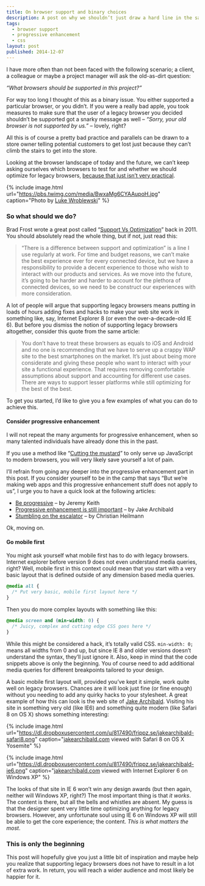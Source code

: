 ```yaml
---
title: On browser support and binary choices
description: A post on why we shouldn’t just draw a hard line in the sand when it comes to browser support decisions.
tags:
  - browser support
  - progressive enhancement
  - css
layout: post
published: 2014-12-07
---
```

I have more often than not been faced with the following scenario; a client, a colleague or maybe a project manager will ask the old-as-dirt question:

*“What browsers should be supported in this project?”*

For way too long I thought of this as a binary issue. You either supported a particular browser, or you didn’t. If you were a really bad apple, you took measures to make sure that the user of a legacy browser you decided shouldn’t be supported got a snarky message as well – *“Sorry, your old browser is not supported by us.”* – lovely, right?

All this is of course a pretty bad practice and parallels can be drawn to a store owner telling potential customers to get lost just because they can’t climb the stairs to get into the store.

Looking at the browser landscape of today and the future, we can’t keep asking ourselves which browsers to test for and whether we should optimize for legacy browsers, [because that just isn’t very practical](http://www.quirksmode.org/presentations/USTourApril11/albany.pdf).

{% include image.html url="https://pbs.twimg.com/media/BwxaMg6CYAAupoH.jpg" caption="Photo by [Luke Wroblewski](https://twitter.com/lukew/)" %}

### So what should we do?

Brad Frost wrote a great post called “[Support Vs Optimization](http://bradfrost.com/blog/mobile/support-vs-optimization/)” back in 2011. You should absolutely read the whole thing, but if not, just read this:

> “There is a difference between support and optimization” is a line I use regularly at work. For time and budget reasons, we can’t make the best experience ever for every connected device, but we have a responsibility to provide a decent experience to those who wish to interact with our products and services. As we move into the future, it’s going to be harder and harder to account for the plethora of connected devices, so we need to be construct our experiences with more consideration.

A lot of people will argue that supporting legacy browsers means putting in loads of hours adding fixes and hacks to make your web site work in something like, say, Internet Explorer 8 (or even the over-a-decade-old IE 6). But before you dismiss the notion of supporting legacy browsers altogether, consider this quote from the same article:

> You don’t have to treat these browsers as equals to iOS and Android and no one is recommending that we have to serve up a crappy WAP site to the best smartphones on the market. It’s just about being more considerate and giving these people who want to interact with your site a functional experience. That requires removing comfortable assumptions about support and accounting for different use cases. There are ways to support lesser platforms while still optimizing for the best of the best.

To get you started, I’d like to give you a few examples of what you can do to achieve this.

#### Consider progressive enhancement

I will not repeat the many arguments for progressive enhancement, when so many talented individuals have already done this in the past.

If you use a method like “[Cutting the mustard](http://responsivenews.co.uk/post/18948466399/cutting-the-mustard)” to only serve up JavaScript to modern browsers, you will very likely save yourself a lot of pain.

I’ll refrain from going any deeper into the progressive enhancement part in this post. If you consider yourself to be in the camp that says “But we’re making web apps and this progressive enhancement stuff does not apply to us”, I urge you to have a quick look at the following articles:

* [Be progressive](https://adactio.com/journal/7706) – by Jeremy Keith
* [Progressive enhancement is still important](http://jakearchibald.com/2013/progressive-enhancement-still-important/) – by Jake Archibald
* [Stumbling on the escalator](http://christianheilmann.com/2012/02/16/stumbling-on-the-escalator/) – by Christian Heilmann

Ok, moving on.

#### Go mobile first

You might ask yourself what mobile first has to do with legacy browsers. Internet explorer before version 9 does not even understand media queries, right? Well, mobile first in this context could mean that you start with a very basic layout that is defined outside of any dimension based media queries.

~~~css
@media all {
  /* Put very basic, mobile first layout here */
}
~~~

Then you do more complex layouts with something like this:

~~~css
@media screen and (min-width: 0) {
  /* Juicy, complex and cutting edge CSS goes here */
}
~~~

While this might be considered a hack, it’s totally valid CSS. `min-width: 0;` means all widths from 0 and up, but since IE 8 and older versions doesn’t understand the syntax, they’ll just ignore it. Also, keep in mind that the code snippets above is only the beginning. You of course need to add additional media queries for different breakpoints tailored to your design.

A basic mobile first layout will, provided you’ve kept it simple, work quite well on legacy browsers. Chances are it will look just fine (or fine enough) without you needing to add any quirky hacks to your stylesheet. A great example of how this can look is the web site of [Jake Archibald](http://jakearchibald.com). Visiting his site in something very old (like IE6) and something quite modern (like Safari 8 on OS X) shows something interesting:

{% include image.html url="https://dl.dropboxusercontent.com/u/817490/frippz.se/jakearchibald-safari8.png" caption="[jakearchibald.com](http://jakearchibald.com) viewed with Safari 8 on OS X Yosemite" %}

{% include image.html url="https://dl.dropboxusercontent.com/u/817490/frippz.se/jakearchibald-ie6.png" caption="[jakearchibald.com](http://jakearchibald.com) viewed with Internet Explorer 6 on Windows XP" %}

The looks of that site in IE 6 won’t win any design awards (but then again, neither will Windows XP, right?) The most important thing is that *it works*. The content is there, but all the bells and whistles are absent. My guess is that the designer spent very little time optimizing anything for legacy browsers. However, any unfortunate soul using IE 6 on Windows XP will still be able to get the core experience; the content. *This is what matters the most*.

### This is only the beginning

This post will hopefully give you just a little bit of inspiration and maybe help you realize that supporting legacy browsers does not have to result in a lot of extra work. In return, you will reach a wider audience and most likely be happier for it.
